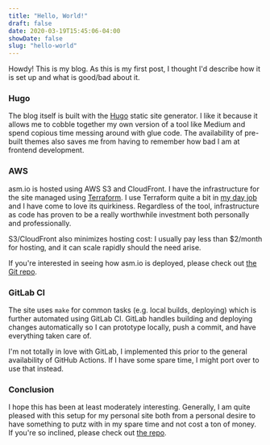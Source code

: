 ```yaml
---
title: "Hello, World!"
draft: false
date: 2020-03-19T15:45:06-04:00
showDate: false
slug: "hello-world"
---
```


Howdy! This is my blog. As this is my first post, I thought I'd
describe how it is set up and what is good/bad about it.

### Hugo

The blog itself is built with the [Hugo](https://gohugo.io) static
site generator. I like it because it allows me to cobble together my
own version of a tool like Medium and spend copious time messing
around with glue code. The availability of pre-built themes also saves
me from having to remember how bad I am at frontend development.

### AWS

asm.io is hosted using AWS S3 and CloudFront. I have the
infrastructure for the site managed using
[Terraform](https://terraform.io). I use Terraform quite a bit in [my
day job](https://jellyfish.co) and I have come to love its
quirkiness. Regardless of the tool, infrastructure as code has proven
to be a really worthwhile investment both personally and
professionally.

S3/CloudFront also minimizes hosting cost: I usually pay less than
$2/month for hosting, and it can scale rapidly should the need arise.

If you're interested in seeing how asm.io is deployed, please check
out [the Git
repo](https://github.com/ametzger/asm.io/tree/master/infra).

### GitLab CI

The site uses `make` for common tasks (e.g. local builds, deploying)
which is further automated using GitLab CI. GitLab handles building
and deploying changes automatically so I can prototype locally, push a
commit, and have everything taken care of.

I'm not totally in love with GitLab, I implemented this prior to the
general availability of GitHub Actions. If I have some spare time, I
might port over to use that instead.

### Conclusion

I hope this has been at least moderately interesting. Generally, I am
quite pleased with this setup for my personal site both from a
personal desire to have something to putz with in my spare time and
not cost a ton of money. If you're so inclined, please check out [the
repo](https://github.com/ametzger/asm.io).
